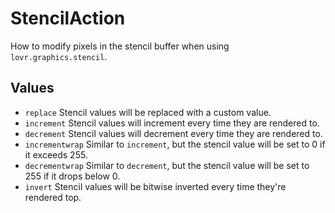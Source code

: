 <!--
category: reference
-->

StencilAction
===

How to modify pixels in the stencil buffer when using `lovr.graphics.stencil`.

Values
---

- `replace` Stencil values will be replaced with a custom value.
- `increment` Stencil values will increment every time they are rendered to.
- `decrement` Stencil values will decrement every time they are rendered to.
- `incrementwrap` Similar to `increment`, but the stencil value will be set to 0 if it exceeds 255.
- `decrementwrap` Similar to `decrement`, but the stencil value will be set to 255 if it drops below
  0.
- `invert` Stencil values will be bitwise inverted every time they're rendered top.
